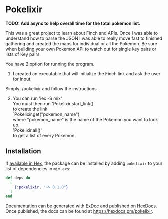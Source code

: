 # Pokelixir

**TODO: Add async to help overall time for the total pokemon list.**

This was a great project to learn about Finch and APIs. Once I was able to understand how to parse the JSON I was able to really move fast to finished gathering and created the maps for individual or all the Pokemon. Be sure when building your own Pokemon API to watch out for single key pairs or lists of Key pairs.

You have 2 option for running the program. 

1) I created an executable that will initialize the Finch link and ask the user for input.

Simply ./pokelixir and follow the instructions.

2) You can run 'iex -S mix'  
You must then run 'Pokelixir.start_link()  
to create the link  
`Pokelixir.get("pokemon_name")  
where "pokemon_name" is the name of the Pokemon you want to look up.  
'Pokelixir.all()'   
to get a list of every Pokemon.  

## Installation

If [available in Hex](https://hex.pm/docs/publish), the package can be installed
by adding `pokelixir` to your list of dependencies in `mix.exs`:

```elixir
def deps do
  [
    {:pokelixir, "~> 0.1.0"}
  ]
end
```

Documentation can be generated with [ExDoc](https://github.com/elixir-lang/ex_doc)
and published on [HexDocs](https://hexdocs.pm). Once published, the docs can
be found at <https://hexdocs.pm/pokelixir>.

